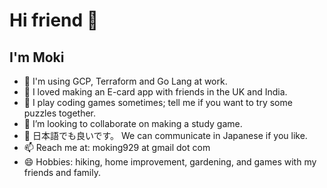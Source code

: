 # Hi friend 👋
## I'm Moki

- 🔭 I'm using GCP, Terraform and Go Lang at work.
- 🍂 I loved making an E-card app with friends in the UK and India.
- 🌱 I play coding games sometimes; tell me if you want to try some puzzles together.
- 👯 I’m looking to collaborate on making a study game.
- 💬 日本語でも良いです。 We can communicate in Japanese if you like.
- 📫 Reach me at: moking929 at gmail dot com
- 😄 Hobbies: hiking, home improvement, gardening, and games with my friends and family.
